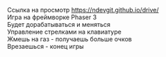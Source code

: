 Ссылка на просмотр https://ndevgit.github.io/drive/<br>
Игра на фреймворке Phaser 3<br>
Будет дорабатываться и меняться<br>
Управление стрелками на клавиатуре<br>
Жмешь на газ - получаешь больше очков<br>
Врезаешься - конец игры<br>
